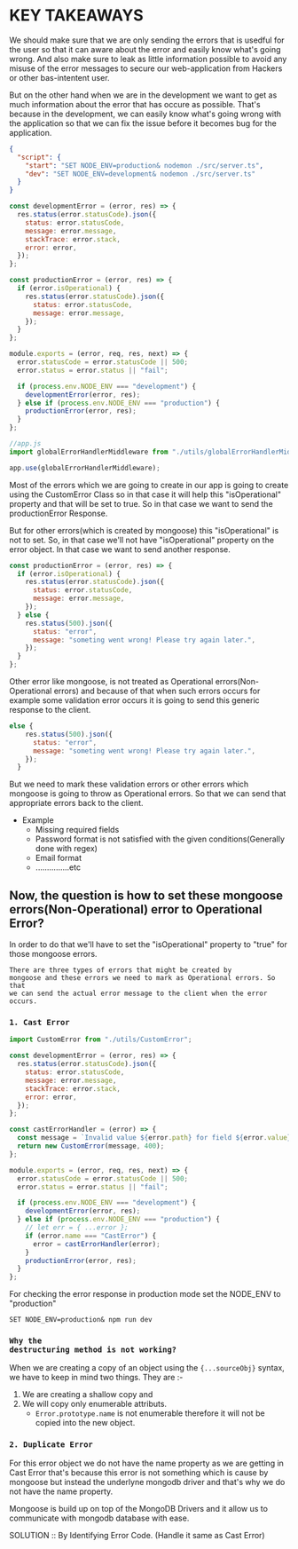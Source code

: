 # KEY TAKEAWAYS

We should make sure that we are only sending the errors that is usedful for the user so that it can aware about the error and easily know what's going wrong. And also make sure to leak as little information possible to avoid any misuse of the error messages to secure our web-application from Hackers or other bas-intentent user.

But on the other hand when we are in the development we want to get as much information about the error that has occure as possible. That's because in the development, we can easily know what's going wrong with the application so that we can fix the issue before it becomes bug for the application.

```json
{
  "script": {
    "start": "SET NODE_ENV=production& nodemon ./src/server.ts",
    "dev": "SET NODE_ENV=development& nodemon ./src/server.ts"
  }
}
```

```js
const developmentError = (error, res) => {
  res.status(error.statusCode).json({
    status: error.statusCode,
    message: error.message,
    stackTrace: error.stack,
    error: error,
  });
};

const productionError = (error, res) => {
  if (error.isOperational) {
    res.status(error.statusCode).json({
      status: error.statusCode,
      message: error.message,
    });
  }
};

module.exports = (error, req, res, next) => {
  error.statusCode = error.statusCode || 500;
  error.status = error.status || "fail";

  if (process.env.NODE_ENV === "development") {
    developmentError(error, res);
  } else if (process.env.NODE_ENV === "production") {
    productionError(error, res);
  }
};
```

```js
//app.js
import globalErrorHandlerMiddleware from "./utils/globalErrorHandlerMiddlewar";

app.use(globalErrorHandlerMiddleware);
```

Most of the errors which we are going to create in our app is going to create using the CustomError Class so in that case it will help this "isOperational" property and that will be set to true. So in that case we want to send the productionError Response.

But for other errors(which is created by mongoose) this "isOperational" is not to set. So, in that case we'll not have "isOperational" property on the error object. In that case we want to send another response.

```js
const productionError = (error, res) => {
  if (error.isOperational) {
    res.status(error.statusCode).json({
      status: error.statusCode,
      message: error.message,
    });
  } else {
    res.status(500).json({
      status: "error",
      message: "someting went wrong! Please try again later.",
    });
  }
};
```

Other error like mongoose, is not treated as Operational errors(Non-Operational errors) and because of that when such errors occurs for example some validation error occurs it is going to send this generic response to the client.

```js
else {
    res.status(500).json({
      status: "error",
      message: "someting went wrong! Please try again later.",
    });
  }
```

But we need to mark these validation errors or other errors which mongoose is going to throw as Operational errors. So that we can send that appropriate errors back to the client.

- Example
  - Missing required fields
  - Password format is not satisfied with the given conditions(Generally done with regex)
  - Email format
  - ...............etc

## Now, the question is how to set these mongoose errors(Non-Operational) error to Operational Error?

In order to do that we'll have to set the "isOperational" property to "true" for those mongoose errors.

<code>There are three types of errors that might be created by mongoose and these errors we need to mark as Operational errors. So that we can send the actual error message to the client when the error occurs.</code>

### <code>1. Cast Error</code>

```js
import CustomError from "./utils/CustomError";

const developmentError = (error, res) => {
  res.status(error.statusCode).json({
    status: error.statusCode,
    message: error.message,
    stackTrace: error.stack,
    error: error,
  });
};

const castErrorHandler = (error) => {
  const message = `Invalid value ${error.path} for field ${error.value}`;
  return new CustomError(message, 400);
};

module.exports = (error, req, res, next) => {
  error.statusCode = error.statusCode || 500;
  error.status = error.status || "fail";

  if (process.env.NODE_ENV === "development") {
    developmentError(error, res);
  } else if (process.env.NODE_ENV === "production") {
    // let err = { ...error };
    if (error.name === "CastError") {
      error = castErrorHandler(error);
    }
    productionError(error, res);
  }
};
```

For checking the error response in production mode set the NODE_ENV to "production"

<code>SET NODE_ENV=production& npm run dev</code>

### <code>Why the destructuring method is not working?</code>

When we are creating a copy of an object using the <code>{...sourceObj}</code> syntax, we have to keep in mind two things. They are :-

1. We are creating a shallow copy and
2. We will copy only enumerable attributs.
   - <code>Error.prototype.name</code> is not enumerable therefore it will not be copied into the new object.

### <code>2. Duplicate Error</code>

For this error object we do not have the name property as we are getting in Cast Error that's because this error is not something which is cause by mongoose but instead the underlyne mongodb driver and that's why we do not have the name property.

Mongoose is build up on top of the MongoDB Drivers and it allow us to communicate with mongodb database with ease.

SOLUTION :: By Identifying Error Code. (Handle it same as Cast Error)
